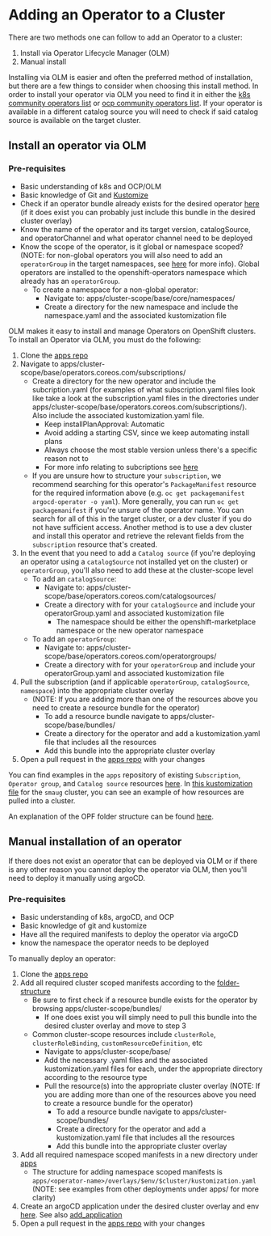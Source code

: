 #  Adding an Operator to a Cluster

There are two methods one can follow to add an Operator to a cluster:
1. Install via Operator Lifecycle Manager (OLM)
1. Manual install

Installing via OLM is easier and often the preferred method of installation, but there are a few things to consider when choosing this install method. In order to install your operator via OLM you need to find it in either the [k8s community operators list][1] or [ocp community operators list][2]. If your operator is available in a different catalog source you will need to check if said catalog source is available on the target cluster.

## Install an operator via OLM

### Pre-requisites
* Basic understanding of k8s and OCP/OLM
* Basic knowledge of Git and [Kustomize][13]
* Check if an operator bundle already exists for the desired operator [here][3] (if it does exist you can probably just include this bundle in the desired cluster overlay)
* Know the name of the operator and its target version, catalogSource, and operatorChannel and what operator channel need to be deployed
* Know the scope of the operator, is it global or namespace scoped? (NOTE: for non-global operators you will also need to add an `operatorGroup` in the target namespaces, see [here][4] for more info). Global operators are installed to the openshift-operators namespace which already has an `operatorGroup`.
    * To create a namespace for a non-global operator:
        * Navigate to: apps/cluster-scope/base/core/namespaces/
        * Create a directory for the new namespace and include the namespace.yaml and the associated kustomization file

OLM makes it easy to install and manage Operators on OpenShift clusters.
To install an Operator via OLM, you must do the following:

1. Clone the [apps repo][5]
1. Navigate to apps/cluster-scope/base/operators.coreos.com/subscriptions/
    * Create a directory for the new operator and include the subcription.yaml (for examples of what subscription.yaml files look like take a look at the subscription.yaml files in the directories under apps/cluster-scope/base/operators.coreos.com/subscriptions/). Also include the associated kustomization.yaml file.
        * Keep installPlanApproval: Automatic
        * Avoid adding a starting CSV, since we keep automating install plans
        * Always choose the most stable version unless there's a specific reason not to
        * For more info relating to subcriptions see [here][6]
    * If you are unsure how to structure your `subscription`, we recommend searching for this operator's `PackageManifest` resource for the required information above (e.g. `oc get packagemanifest argocd-operator -o yaml`). More generally, you can run `oc get packagemanifest` if you're unsure of the operator name. You can search for all of this in the target cluster, or a dev cluster if you do not have sufficient access. Another method is to use a dev cluster and install this operator and retrieve the relevant fields from the `subscription` resource that's created.
1. In the event that you need to add a `Catalog source` (if you're deploying an operator using a `catalogSource` not installed yet on the cluster) or `operatorGroup`, you'll also need to add these at the cluster-scope level
    * To add an `catalogSource`:
        * Navigate to: apps/cluster-scope/base/operators.coreos.com/catalogsources/
        * Create a directory with for your `catalogSource` and include your operatorGroup.yaml and associated kustomization file
            * The namespace should be either the openshift-marketplace namespace or the new operator namespace
    * To add an `operatorGroup`:
        * Navigate to: apps/cluster-scope/base/operators.coreos.com/operatorgroups/
        * Create a directory with for your `operatorGroup` and include your operatorGroup.yaml and associated kustomization file
1. Pull the subscription (and if applicable `operatorGroup`, `catalogSource`, `namespace`) into the appropriate cluster overlay
    * (NOTE: If you are adding more than one of the resources above you need to create a resource bundle for the operator)
        * To add a resource bundle navigate to apps/cluster-scope/base/bundles/
        * Create a directory for the operator and add a kustomization.yaml file that includes all the resources
        * Add this bundle into the appropriate cluster overlay
1. Open a pull request in the [apps repo][5] with your changes

You can find examples in the `apps` repository of existing `Subscription`, `Operator group`, and `Catalog source` resources [here][7].
In [this kustomization file][8] for the `smaug` cluster, you can see an example of how resources are pulled into a cluster.

An explanation of the OPF folder structure can be found [here][9].

## Manual installation of an operator

If there does not exist an operator that can be deployed via OLM or if there is any other reason you cannot deploy the operator via OLM, then you'll need to deploy it manually using argoCD.

### Pre-requisites
* Basic understanding of k8s, argoCD, and OCP
* Basic knowledge of git and kustomize
* Have all the required manifests to deploy the operator via argoCD
* know the namespace the operator needs to be deployed

To manually deploy an operator:

1. Clone the [apps repo][5]
1. Add all required cluster scoped manifests according to the [folder-structure][12]
    * Be sure to first check if a resource bundle exists for the operator by browsing apps/cluster-scope/bundles/
        * If one does exist you will simply need to pull this bundle into the desired cluster overlay and move to step 3
    * Common cluster-scope resources include `clusterRole`, `clusterRoleBinding`, `customResourceDefinition`, etc
        * Navigate to apps/cluster-scope/base/
        * Add the necessary <resource>.yaml files and the associated kustomization.yaml files for each, under the appropriate directory according to the resource type
        * Pull the resource(s) into the appropriate cluster overlay (NOTE: If you are adding more than one of the resources above you need to create a resource bundle for the operator)
            * To add a resource bundle navigate to apps/cluster-scope/bundles/
            * Create a directory for the operator and add a kustomization.yaml file that includes all the resources
            * Add this bundle into the appropriate cluster overlay
1. Add all required namespace scoped manifests in a new directory under [apps][5]
    * The structure for adding namespace scoped manifests is `apps/<operator-name>/overlays/$env/$cluster/kustomization.yaml` (NOTE: see examples from other deployments under apps/ for more clarity)
1. Create an argoCD application under the desired cluster overlay and env [here][10]. See also [add_application][11]
1. Open a pull request in the [apps repo][5] with your changes

[1]: https://github.com/k8s-operatorhub/community-operators/tree/main/operators
[2]: https://github.com/redhat-openshift-ecosystem/community-operators-prod/tree/main/operators
[3]: https://github.com/operate-first/apps/tree/master/cluster-scope/bundles
[4]: https://docs.openshift.com/container-platform/4.9/operators/understanding/olm/olm-understanding-operatorgroups.html
[5]: https://github.com/operate-first/apps
[6]: https://olm.operatorframework.io/docs/concepts/crds/subscription/
[7]: https://github.com/operate-first/apps/tree/master/cluster-scope/base/operators.coreos.com
[8]: https://github.com/operate-first/apps/blob/master/cluster-scope/overlays/prod/moc/smaug/kustomization.yaml
[9]: https://github.com/operate-first/apps/tree/master/cluster-scope#readme
[10]: https://github.com/operate-first/apps/tree/master/argocd/overlays
[11]: https://github.com/operate-first/apps/blob/master/docs/content/argocd-gitops/add_application.md
[12]: https://github.com/operate-first/apps/tree/master/cluster-scope#application-folder-structure
[13]: https://kustomize.io/
